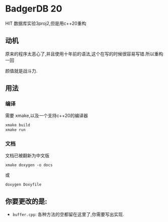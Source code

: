 # BadgerDB 20                                                  #

HIT 数据库实验3proj2,但是用c++20重构
## 动机
原来的程序太恶心了,并且使用十年前的语法,这个在写的时候很容易写错.所以重构一回

颜值就是战斗力.

## 用法

### 编译
需要 xmake,以及一个支持c++20的编译器

```bash
xmake build
xmake run
```

### 文档
文档已被翻新为中文版
```
xmake doxygen -o docs
```

或
```
doxygen Doxyfile
```

## 你要更改的是:
- `buffer.cpp`: 各种方法的空都留在这里了,你需要写出实现.
